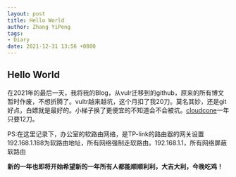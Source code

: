 ```yaml
---
layout: post
title: Hello World
author: Zhang YiPeng
tags:
- Diary
date: 2021-12-31 13:56 +0800
---
```

Hello World
-----
在2021年的最后一天，我将我的Blog，从vulr迁移到的github，原来的所有博文暂时作废，不想折腾了。vultr越来越坑，这个月扣了我20刀。莫名其妙，还是git好点，白嫖就是最好的。小梯子换了更便宜的不知道会不会被坑。[cloudcone](https://app.cloudcone.com.cn/vps)一年只要12刀。

PS:在这里记录下，办公室的软路由网络，是TP-link的路由器的网关设置192.168.1.188为软路由地址，所有网络强制走软路由。192.168.1.1，所有网络屏蔽软路由

**新的一年也即将开始希望新的一年所有人都能顺顺利利，大吉大利，今晚吃鸡！**